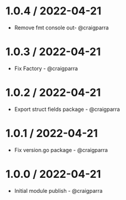 1.0.4 / 2022-04-21
==================

* Remove fmt console out- @craigparra


1.0.3 / 2022-04-21
==================

* Fix Factory - @craigparra

1.0.2 / 2022-04-21
==================

* Export struct fields package - @craigparra

1.0.1 / 2022-04-21
==================

* Fix version.go package - @craigparra
 
1.0.0 / 2022-04-21
==================

* Initial module publish - @craigparra
